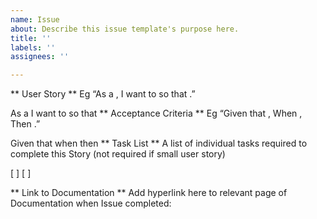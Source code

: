 ```yaml
---
name: Issue
about: Describe this issue template's purpose here.
title: ''
labels: ''
assignees: ''

---
```


** User Story **
Eg “As a , I want to so that .”

As a
I want to
so that
** Acceptance Criteria **
Eg “Given that , When , Then .”

Given that
when
then
** Task List **
A list of individual tasks required to complete this Story (not required if small user story)

[ ]
[ ]

** Link to Documentation **
Add hyperlink here to relevant page of Documentation when Issue completed:
